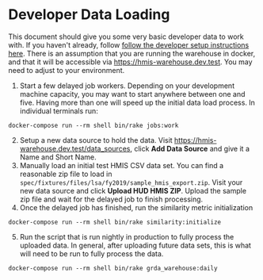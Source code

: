 # Developer Data Loading
This document should give you some very basic developer data to work with.  If you haven't already, follow [follow the developer setup instructions here](developer_setup.md).  There is an assumption that you are running the warehouse in docker, and that it will be accessible via https://hmis-warehouse.dev.test.  You may need to adjust to your environment.

1. Start a few delayed job workers.  Depending on your development machine capacity, you may want to start anywhere between one and five.  Having more than one will speed up the initial data load process.  In individual terminals run:
  ```
  docker-compose run --rm shell bin/rake jobs:work
  ```
2. Setup a new data source to hold the data. Visit https://hmis-warehouse.dev.test/data_sources, click **Add Data Source** and give it a Name and Short Name.
3. Manually load an initial test HMIS CSV data set.  You can find a reasonable zip file to load in `spec/fixtures/files/lsa/fy2019/sample_hmis_export.zip`.  Visit your new data source and click **Upload HUD HMIS ZIP**. Upload the sample zip file and wait for the delayed job to finish processing.
4. Once the delayed job has finished, run the similarity metric initialization
  ```
  docker-compose run --rm shell bin/rake similarity:initialize
  ```
5. Run the script that is run nightly in production to fully process the uploaded data.  In general, after uploading future data sets, this is what will need to be run to fully process the data.
  ```
  docker-compose run --rm shell bin/rake grda_warehouse:daily
  ```
